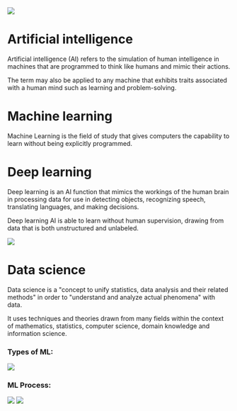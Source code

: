 <img src='https://miro.medium.com/max/631/1*TiORvHgrJPme_lEiX3olVA.png'>

# Artificial intelligence

Artificial intelligence (AI) refers to the simulation of human intelligence in machines that are programmed to think like humans and mimic their actions.

The term may also be applied to any machine that exhibits traits associated with a human mind such as learning and problem-solving.

# Machine learning

Machine Learning is the field of study that gives computers the capability to learn without being explicitly programmed.

# Deep learning

Deep learning is an AI function that mimics the workings of the human brain in processing data for use in detecting objects, recognizing speech, translating languages, and making decisions. 

Deep learning AI is able to learn without human supervision, drawing from data that is both unstructured and unlabeled.

<img src='https://corpnce.com/wp-content/uploads/2019/08/AI-Ml-Dl-Ds.jpg'>

# Data science

Data science is a "concept to unify statistics, data analysis and their related methods" in order to "understand and analyze actual phenomena" with data. 

It uses techniques and theories drawn from many fields within the context of mathematics, statistics, computer science, domain knowledge and information science.

<h3>Types of ML:</h3>
  
<img src='https://miro.medium.com/max/1942/0*botktOR526S9maYd'>

<h3>ML Process:</h3>

<img src='https://www.aegissofttech.com/articles/images/ml-process.jpg'>

<img src='https://cdn.analyticsvidhya.com/wp-content/uploads/2016/12/22115756/image-2.png'>
